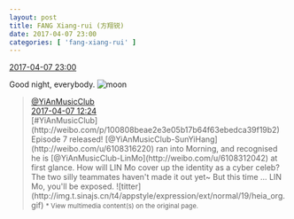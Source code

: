 ```yaml
---
layout: post
title: FANG Xiang-rui (方翔锐)
date: 2017-04-07 23:00
categories: [ 'fang-xiang-rui' ]
---
```


<div class="weibo-info">
  <a href="http://weibo.com/6117583008/EDsfS82Ta">2017-04-07 23:00</a>
</div>

Good night, everybody. ![moon](http://img.t.sinajs.cn/t4/appstyle/expression/ext/normal/b9/moon.gif)

<!-- more -->

> <div class="weibo-post-name">
>   <a href="http://weibo.com/u/6094546964">@YiAnMusicClub</a>
> </div>
> <div class="weibo-info">
>   <a href="http://weibo.com/6094546964/EDnJtos2S">2017-04-07 12:24</a>
> </div>
> [#YiAnMusicClub](http://weibo.com/p/100808beae2e3e05b17b64f63ebedca39f19b2) Episode 7 released! [@YiAnMusicClub-SunYiHang](http://weibo.com/u/6108316220) ran into Morning, and recognised he is [@YiAnMusicClub-LinMo](http://weibo.com/u/6108312042) at first glance. How will LIN Mo cover up the identity as a cyber celeb? The two silly teammates haven't made it out yet~ But this time … LIN Mo, you'll be exposed. ![titter](http://img.t.sinajs.cn/t4/appstyle/expression/ext/normal/19/heia_org.gif)  
> <small>* View multimedia content(s) on the original page.</small>
